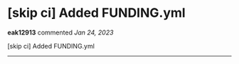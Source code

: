 # [skip ci] Added FUNDING.yml

**eak12913** commented *Jan 24, 2023*

[skip ci] Added FUNDING.yml
<br />
***


